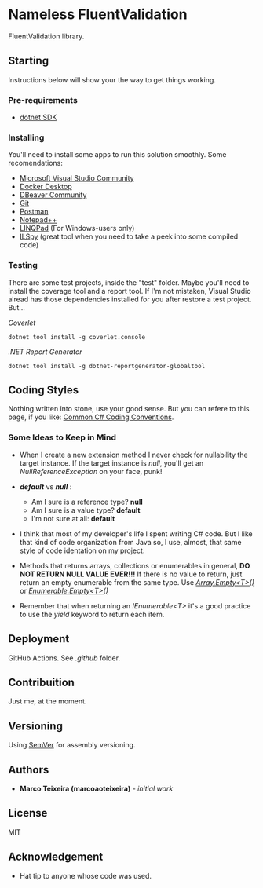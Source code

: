 ﻿# Nameless FluentValidation

FluentValidation library.

## Starting

Instructions below will show your the way to get things working.

### Pre-requirements

- [dotnet SDK](https://dotnet.microsoft.com/en-us/download)

### Installing

You'll need to install some apps to run this solution smoothly. Some
recomendations:

- [Microsoft Visual Studio Community](https://visualstudio.microsoft.com/downloads/)
- [Docker Desktop](https://www.docker.com/products/docker-desktop/)
- [DBeaver Community](https://dbeaver.io/download/)
- [Git](https://git-scm.com/downloads/)
- [Postman](https://www.postman.com/downloads/)
- [Notepad++](https://notepad-plus-plus.org/downloads/)
- [LINQPad](https://www.linqpad.net/Download.aspx) (For Windows-users only)
- [ILSpy](https://github.com/icsharpcode/ILSpy) (great tool when you need to
take a peek into some compiled code)

### Testing

There are some test projects, inside the "test" folder. Maybe you'll need to
install the coverage tool and a report tool. If I'm not mistaken, Visual Studio
alread has those dependencies installed for you after restore a test project.
But...

*Coverlet*
```
dotnet tool install -g coverlet.console
```

*.NET Report Generator*
```
dotnet tool install -g dotnet-reportgenerator-globaltool
```

## Coding Styles

Nothing written into stone, use your good sense. But you can refere to this
page, if you like: [Common C# Coding Conventions](https://learn.microsoft.com/en-us/dotnet/csharp/fundamentals/coding-style/coding-conventions).

### Some Ideas to Keep in Mind

- When I create a new extension method I never check for nullability the target
    instance. If the target instance is _null_, you'll get an
    _NullReferenceException_ on your face, punk!

- **_default_** vs **_null_** :
  - Am I sure is a reference type? **null**
  - Am I sure is a value type? **default**
  - I'm not sure at all: **default**

- I think that most of my developer's life I spent writing C# code. But I like
  that kind of code organization from Java so, I use, almost, that same style
  of code identation on my project.

- Methods that returns arrays, collections or enumerables in general,
  **DO NOT RETURN NULL VALUE EVER!!!** If there is no value to return, just
  return an empty enumerable from the same type. Use [_Array.Empty\<T\>()_](https://learn.microsoft.com/en-us/dotnet/api/system.array.empty?view=net-7.0) or
  [_Enumerable.Empty\<T\>()_](https://learn.microsoft.com/en-us/dotnet/api/system.linq.enumerable.empty?view=net-7.0)

- Remember that when returning an _IEnumerable\<T\>_ it's a good practice to
use the _yield_ keyword to return each item.

## Deployment

GitHub Actions. See _.github_ folder.

## Contribuition

Just me, at the moment.

## Versioning

Using [SemVer](http://semver.org/) for assembly versioning.

## Authors

* **Marco Teixeira (marcoaoteixeira)** - *initial work*

## License

MIT

## Acknowledgement

* Hat tip to anyone whose code was used. 